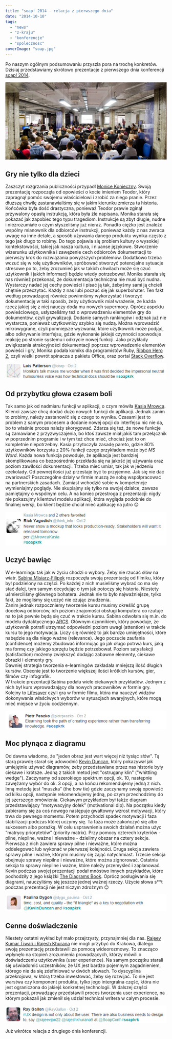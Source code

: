 ```yaml
---
title: "soap! 2014 - relacja z pierwszego dnia"
date: "2014-10-10"
tags:
  - "news"
  - "z-kraju"
  - "konferencje"
  - "spolecznosc"
coverImage: "soap.jpg"
---
```


Po naszym ogólnym podsumowaniu przyszła pora na trochę konkretów. Dzisiaj
przedstawiamy skrótowo prezentacje z pierwszego dnia konferencji
[soap! 2014](http://soapconf.com/ "SoapConf 2014").

[![soap! 2014 audience](images/DSC6686-1024x489.jpg)](http://techwriter.pl/wp-content/uploads/2014/10/DSC6686.jpg)

## Gry nie tylko dla dzieci

Zaszczyt rozgrzania publiczności przypadł
[Monice Konieczny](http://soapconf.com/speakers/). Swoją prezentację rozpoczęła
od opowieści o kocie imieniem Teodor, który zapragnął pomóc swojemu
właścicielowi i zrobić za niego pranie. Przez dłuższą chwilę zastanawialiśmy się
w jakim kierunku zmierza ta historia. Końcówka była dość drastyczna, ponieważ
Teodor prawie zginął przywalony opasłą instrukcją, która była źle napisana.
Monika starała się pokazać jak zapobiec tego typu tragediom. Instrukcje są zbyt
długie, nudne i niezrozumiałe o czym słyszeliśmy już nieraz. Ponadto ciężko jest
znaleźć wspólny mianownik dla odbiorców instrukcji, ponieważ każdy z nas zwraca
uwagę na inne detale, a sposób używania danego produktu wynika często z tego jak
długo to robimy. Do tego pojawia się problem kultury o wysokiej kontekstowości,
takiej jak nasza kultura, i niuanse językowe. Stworzenie wizerunku użytkownika i
zawężenie cech odbiorców dokumentacji to pierwszy krok do rozwiązania powyższych
problemów. Dodatkowo trzeba wczuć się w rolę użytkowników, spróbować stworzyć
potencjalne sytuacje stresowe po to, żeby zrozumieć jak w takich chwilach może
się czuć użytkownik i jakich informacji będzie wtedy potrzebował. Monika starała
się nas również przekonać, że dokumentacja techniczna nie musi być nudna.
Wystarczy nadać jej cechy powieści i pisać ją tak, żebyśmy sami ją chcieli
chętnie przeczytać. Każdy z nas lubi poczuć się jak superbohater. Ten fakt
według prowadzącej również powinniśmy wykorzystać i tworzyć dokumentację w taki
sposób, żeby użytkownik miał wrażenie, że każda rzecz jakiej się z niej nauczy
doda mu nowych supermocy. Oprócz aspektu powieściowego, usłyszeliśmy też o
wprowadzeniu elementów gry do dokumentów, czyli grywalizacji. Dodanie samych
rankingów i odznak już nie wystarcza, ponieważ użytkownicy szybko się nudzą.
Można wprowadzić mikrowygrane, czyli pomniejsze wyzwania, które użytkownik może
podjąć, albo odkrywanie interfejsu, gdzie wykonanie jakiejś czynności spowoduje
reakcję po stronie systemu i odkrycie nowej funkcji. Jako przykłady zwiększania
atrakcyjności dokumentacji poprzez wprowadzenie elementów powieści i gry, Monika
podała komiks dla programistów Ruby,
[Ribbon Hero 2](http://www.ribbonhero.com/), czyli wielki powrót spinacza z
pakietu Office, oraz portal [Stack Overflow](http://stackoverflow.com/).

[![SoapMonikaKonieczny](images/SoapMonikaKonieczny.jpg)](http://techwriter.pl/wp-content/uploads/2014/10/SoapMonikaKonieczny.jpg)

## Od przybytku głowa czasem boli

Tak samo jak od nadmiaru funkcji w aplikacji, o czym mówiła
[Kasia Mrowca](http://soapconf.com/speakers/). Klienci zawsze chcą dodać dużo
nowych funkcji do aplikacji. Jednak zanim to zrobimy, należy zastanowić się z
czego to wynika. Czasami jest to problem z samym procesem a dodanie nowej opcji
do interfejsu nic nie da, bo to właśnie proces należy skorygować. Zdarza się
też, że nowe funkcje są zamawiane z przyzwyczajenia, bo ktoś zawsze miał jakiś
tam przełącznik w poprzednim programie i w tym też chce mieć, chociaż jest to on
kompletnie niepotrzebny. Kasia przytoczyła zasadę pareto, gdzie 80% użytkowników
korzysta z 20% funkcji czego przykładem może być _MS Word_. Każda nowa funkcja
powoduje, że aplikacja jest bardziej skomplikowana co bezpośrednio przekłada się
na jakość jej używania oraz poziom zawiłości dokumentacji. Trzeba mieć umiar,
tak jak w jedzeniu czekolady. Od pewnej ilości już przestaje być to przyjemne.
Jak się nie dać zwariować? Poszczególne działy w firmie muszą że sobą
współpracować na partnerskich zasadach. Zamiast wchodzić sobie w kompetencje
wymieniajmy poglądy. Nie skupiajmy się tylko na swojej działce, zawsze
pamiętajmy o wspólnym celu. A na koniec przestroga z prezentacji: nigdy nie
pokazujmy klientowi modelu aplikacji, która wygląda podobnie do finalnej wersji,
bo klient będzie chciał mieć aplikację na jutro 😊

[![SoapKasiaMrowca](images/SoapKasiaMrowca.jpg)](http://techwriter.pl/wp-content/uploads/2014/10/SoapKasiaMrowca.jpg)

## Uczyć bawiąc

W e-learningu tak jak w życiu chodzi o wybory. Żeby nie rzucać słów na wiatr,
[Sabina Misiarz-Filipek](http://soapconf.com/speakers/) rozpoczęła swoją
prezentację od filmiku, który był podzielony na części. Po każdej z nich
musieliśmy wybrać co ma się stać dalej, tym samym decydując o tym jak potoczy
się historia. Niestety uśmierciliśmy głównego bohatera. Jednak nie to było
najważniejsze, tylko fakt, że mogliśmy się uczyć nie czując znudzenia.  
Zanim jednak rozpoczniemy tworzenie kursu musimy określić grupę docelową
odbiorców, ich poziom znajomości obsługi komputera co rzutuje na to jak pewnie
będą się czuć w trakcie kursu. Sabina odwołała się m.in. do modelu dydaktycznego
[ARCS](http://pl.wikipedia.org/wiki/Model_ARCS). Głównym czynnikiem, który
powoduje, że użytkownik potrafi utrzymać odpowiedni poziom uwagi (attention) w
trakcie kursu to jego motywacja. Liczy się również to jak bardzo umiejętności,
które nabędzie są dla niego ważne (relevance). Jego poczucie zaufania
(confidence) możemy zbudować informując go jak długo potrwa kurs, jaką ma formę
czy jakiego sprzętu będzie potrzebował. Poziom satysfakcji (satisfaction) możemy
zwiększyć dodając zabawne elementy, ciekawe obrazki i elementy gry.  
Dawniej strategia tworzenia e-learningów zakładała mniejszą ilość długich
kursów. Obecnie jest to tworzenie większej ilości krótkich kursów, gier, filmów
czy infografik.  
W trakcie prezentacji Sabina podała wiele ciekawych przykładów. Jednym z nich
był kurs wprowadzający dla nowych pracowników w formie gry. Kolejny to
[Lifesaver](https://life-saver.org.uk) czyli gra w formie filmu, która ma
nauczyć widzów dokonywania właściwych wyborów w sytuacjach awaryjnych, które
mogą mieć miejsce w życiu codziennym.

[![SoapSabinaMisiarzFilipek](images/SoapSabinaMisiarzFilipek.png)](http://techwriter.pl/wp-content/uploads/2014/10/SoapSabinaMisiarzFilipek.png)

## Moc płynąca z diagramu

Od dawna wiadomo, że "jeden obraz jest wart więcej niż tysiąc słów". Tą starą
prawdę starał się udowodnić [Kevin Duncan](http://soapconf.com/speakers/), który
pokazywał jak umiejętnie używać diagramów, żeby przedstawiane przez nas historie
były ciekawe i krótsze. Jedną z takich metod jest "ostrugany klin" ("whittling
wedge"). Zaczynamy od szerokiego spektrum opcji, ok. 10, następnie zawężamy
wybór do ok. 3 opcji, a na końcu rekomendujemy jedną z nich. Inną metodą jest
“muszka” (the bow tie) gdzie zaczynamy swoją opowieść od kilku opcji, następnie
rekomendujemy jedną, po czym przechodzimy do jej szerszego omówienia. Ciekawym
przykładem był także diagram przedstawiający “motywacyjny dołek” (motivational
dip). Na początku kiedy zabieramy się za coś nowego następuje gwałtowny wzrost
motywacji, który trwa do pewnego momentu. Potem przychodzi spadek motywacji i
faza stabilizacji podczas której uczymy się. Ta faza może zakończyć się albo
sukcesem albo porażką. W celu usprawnienia swoich działań można użyc “matrycy
priorytetów” (priority matrix). Przy pomocy czterech kryteriów - pilne,
niepilne, ważne i nieważne - dzielimy obszar na cztery sekcje. Pierwsza z nich
zawiera sprawy pilne i nieważne, które można oddelegować lub wykonać w pierwszej
kolejności. Druga sekcja zawiera sprawy pilne i ważne, którymi musimy się zająć
natychmiast. Trzecie sekcja obejmuje sprawy niepilne i nieważne, które można
zignorować. Ostatnia sekcja to sprawy niepilne i ważne, które należy przemyśleć
i zaplanować. Kevin podczas swojej prezentacji podał mnóstwo innych przykładów,
które pochodziły z jego książki
[The Diagrams Book](http://www.thediagramsbook.com). Oprócz posługiwania się
diagrami, nauczyliśmy się jeszcze jednej ważnej rzeczy. Użycie słowa s\*\*t
podczas prezentacji nie jest niczym zdrożnym 😉

[![SoapKevinDuncan](images/SoapKevinDuncan.jpg)](http://techwriter.pl/wp-content/uploads/2014/10/SoapKevinDuncan.jpg)

## Cenne doświadczenie

Niestety ostatni wykład był mało przejrzysty, przynajmniej dla nas.
[Rajeev Kumar Tiwari i Rajesh Khurana](http://soapconf.com/speakers/) nie mogli
przybyć do Krakowa, dlatego swoją prezentację przedstawili za pomocą
wideorozmowy. To znacząco wpłynęło na stopień zrozumienia prowadzących, którzy
mówili o doświadczeniu użytkownika (user experience). Na samym początku starali
się uświadomić uczestników, że UX jest bardzo pojemnym zagadnieniem, którego nie
da się zdefiniować w dwóch słowach. To dyscyplina przekrojowa, w którą trzeba
inwestować, żeby się rozwijać. To nie jest warstwa czy komponent produktu, tylko
jego intergralna część, która nie jest ograniczona do jakiejś konkretnej
technologii. W dalszej części prezentacji, prowadzący przedstawili proces
tworzenia user experience, na którym pokazali jak zmienił się udział technical
writera w całym procesie.

[![SoapRajeevRajesh](images/SoapRajeevRajesh.jpg)](http://techwriter.pl/wp-content/uploads/2014/10/SoapRajeevRajesh.jpg)

Już wkrótce relacja z drugiego dnia konferencji.
